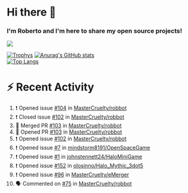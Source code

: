 # Hi there 👋
### I'm Roberto and I'm here to share my open source projects!

<img src="https://komarev.com/ghpvc/?username=mastercruelty&label=Profile views&color=0e75b6"><br>

[![Trophys](https://github-profile-trophy.vercel.app/?username=mastercruelty)](https://github.com/ryo-ma/github-profile-trophy)
[![Anurag's GitHub stats](https://github-readme-stats.vercel.app/api?username=mastercruelty&show_icons=true&theme=tokyonight)](https://github.com/anuraghazra/github-readme-stats)<br>
[![Top Langs](https://github-readme-stats.vercel.app/api/top-langs/?username=mastercruelty&langs_count=8&hide=jupyter%20notebook&exclude_repo=Alarm-project&langs_count=6&layout=compact&theme=tokyonight)](https://github.com/anuraghazra/github-readme-stats)

# :zap: Recent Activity
<!--START_SECTION:activity-->
1. ❗️ Opened issue [#104](https://github.com/MasterCruelty/robbot/issues/104) in [MasterCruelty/robbot](https://github.com/MasterCruelty/robbot)
2. ❗️ Closed issue [#102](https://github.com/MasterCruelty/robbot/issues/102) in [MasterCruelty/robbot](https://github.com/MasterCruelty/robbot)
3. 🎉 Merged PR [#103](https://github.com/MasterCruelty/robbot/pull/103) in [MasterCruelty/robbot](https://github.com/MasterCruelty/robbot)
4. 💪 Opened PR [#103](https://github.com/MasterCruelty/robbot/pull/103) in [MasterCruelty/robbot](https://github.com/MasterCruelty/robbot)
5. ❗️ Opened issue [#102](https://github.com/MasterCruelty/robbot/issues/102) in [MasterCruelty/robbot](https://github.com/MasterCruelty/robbot)
6. ❗️ Opened issue [#7](https://github.com/mindstorm8191/OpenSpaceGame/issues/7) in [mindstorm8191/OpenSpaceGame](https://github.com/mindstorm8191/OpenSpaceGame)
7. ❗️ Opened issue [#1](https://github.com/johnstennett24/HaloMiniGame/issues/1) in [johnstennett24/HaloMiniGame](https://github.com/johnstennett24/HaloMiniGame)
8. ❗️ Opened issue [#152](https://github.com/olosinno/Halo_Mythic_3dot5/issues/152) in [olosinno/Halo_Mythic_3dot5](https://github.com/olosinno/Halo_Mythic_3dot5)
9. ❗️ Opened issue [#96](https://github.com/MasterCruelty/eMerger/issues/96) in [MasterCruelty/eMerger](https://github.com/MasterCruelty/eMerger)
10. 🗣 Commented on [#75](https://github.com/MasterCruelty/robbot/issues/75) in [MasterCruelty/robbot](https://github.com/MasterCruelty/robbot)
<!--END_SECTION:activity-->

